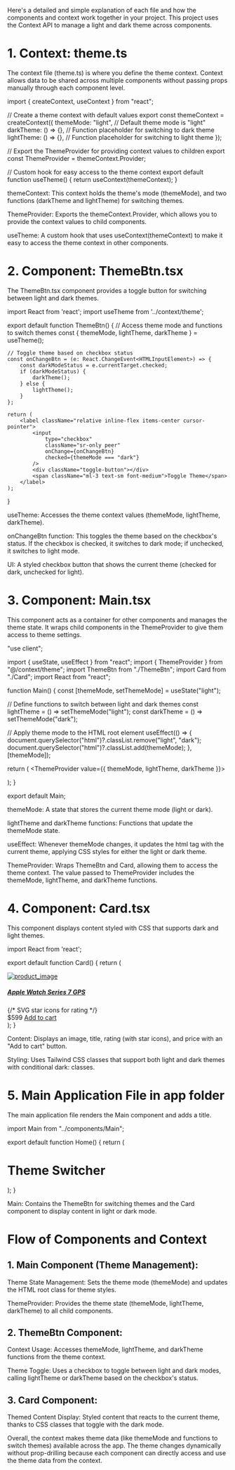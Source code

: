 Here's a detailed and simple explanation of each file and how the components and context work together in your project. This project uses the Context API to manage a light and dark theme across components.

# 1. Context: theme.ts

The context file (theme.ts) is where you define the theme context. Context allows data to be shared across multiple components without passing props manually through each component level.

import { createContext, useContext } from "react";

// Create a theme context with default values
export const themeContext = createContext({
    themeMode: "light",     // Default theme mode is "light"
    darkTheme: () => {},    // Function placeholder for switching to dark theme
    lightTheme: () => {},   // Function placeholder for switching to light theme
});

// Export the ThemeProvider for providing context values to children
export const ThemeProvider = themeContext.Provider;

// Custom hook for easy access to the theme context
export default function useTheme() {
    return useContext(themeContext);
}

themeContext: This context holds the theme's mode (themeMode), and two functions (darkTheme and lightTheme) for switching themes.

ThemeProvider: Exports the themeContext.Provider, which allows you to provide the context values to child components.

useTheme: A custom hook that uses useContext(themeContext) to make it easy to access the theme context in other components.


# 2. Component: ThemeBtn.tsx

The ThemeBtn.tsx component provides a toggle button for switching between light and dark themes.

import React from 'react';
import useTheme from '../context/theme';

export default function ThemeBtn() {
    // Access theme mode and functions to switch themes
    const { themeMode, lightTheme, darkTheme } = useTheme();

    // Toggle theme based on checkbox status
    const onChangeBtn = (e: React.ChangeEvent<HTMLInputElement>) => {
        const darkModeStatus = e.currentTarget.checked;
        if (darkModeStatus) {
            darkTheme();
        } else {
            lightTheme();
        }
    };

    return (
        <label className="relative inline-flex items-center cursor-pointer">
            <input
                type="checkbox"
                className="sr-only peer"
                onChange={onChangeBtn}
                checked={themeMode === "dark"}
            />
            <div className="toggle-button"></div>
            <span className="ml-3 text-sm font-medium">Toggle Theme</span>
        </label>
    );
}

useTheme: Accesses the theme context values (themeMode, lightTheme, darkTheme).

onChangeBtn function: This toggles the theme based on the checkbox's status. If the checkbox is checked, it switches to dark mode; if unchecked, it switches to light mode.

UI: A styled checkbox button that shows the current theme (checked for dark, unchecked for light).


# 3. Component: Main.tsx

This component acts as a container for other components and manages the theme state. It wraps child components in the ThemeProvider to give them access to theme settings.

"use client";

import { useState, useEffect } from "react";
import { ThemeProvider } from "@/context/theme";
import ThemeBtn from "./ThemeBtn";
import Card from "./Card";
import React from "react";

function Main() {
  const [themeMode, setThemeMode] = useState("light");

  // Define functions to switch between light and dark themes
  const lightTheme = () => setThemeMode("light");
  const darkTheme = () => setThemeMode("dark");

  // Apply theme mode to the HTML root element
  useEffect(() => {
    document.querySelector("html")?.classList.remove("light", "dark");
    document.querySelector("html")?.classList.add(themeMode);
  }, [themeMode]);

  return (
    <ThemeProvider value={{ themeMode, lightTheme, darkTheme }}>
      <div className="container">
        <ThemeBtn />
        <Card />
      </div>
    </ThemeProvider>
  );
}

export default Main;

themeMode: A state that stores the current theme mode (light or dark).

lightTheme and darkTheme functions: Functions that update the themeMode state.

useEffect: Whenever themeMode changes, it updates the html tag with the current theme, applying CSS styles for either the light or dark theme.

ThemeProvider: Wraps ThemeBtn and Card, allowing them to access the theme context. The value passed to ThemeProvider includes the themeMode, lightTheme, and darkTheme functions.


# 4. Component: Card.tsx

This component displays content styled with CSS that supports dark and light themes.

import React from 'react';

export default function Card() {
    return (
        <div className="card">
            <a href="/">
                <img className="image" src="https://images.pexels.com/photo.jpg" alt="product_image" />
            </a>
            <div className="content">
                <a href="/">
                    <h5 className="title">Apple Watch Series 7 GPS</h5>
                </a>
                <div className="rating">
                    {/* SVG star icons for rating */}
                </div>
                <div className="price-and-cart">
                    <span className="price">$599</span>
                    <a href="/" className="add-to-cart">Add to cart</a>
                </div>
            </div>
        </div>
    );
}

Content: Displays an image, title, rating (with star icons), and price with an "Add to cart" button.

Styling: Uses Tailwind CSS classes that support both light and dark themes with conditional dark: classes.


# 5. Main Application File in app folder

The main application file renders the Main component and adds a title.

import Main from "../components/Main";

export default function Home() {
  return (
    <div>
      <h1 className="title">Theme Switcher</h1>
      <Main />
    </div>
  );
}

Main: Contains the ThemeBtn for switching themes and the Card component to display content in light or dark mode.


# Flow of Components and Context

## 1. Main Component (Theme Management):

Theme State Management: Sets the theme mode (themeMode) and updates the HTML root class for theme styles.

ThemeProvider: Provides the theme state (themeMode, lightTheme, darkTheme) to all child components.



## 2. ThemeBtn Component:

Context Usage: Accesses themeMode, lightTheme, and darkTheme functions from the theme context.

Theme Toggle: Uses a checkbox to toggle between light and dark modes, calling lightTheme or darkTheme based on the checkbox's status.



## 3. Card Component:

Themed Content Display: Styled content that reacts to the current theme, thanks to CSS classes that toggle with the dark mode.




Overall, the context makes theme data (like themeMode and functions to switch themes) available across the app. The theme changes dynamically without prop-drilling because each component can directly access and use the theme data from the context.

